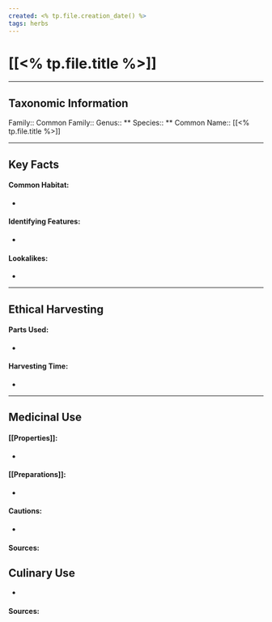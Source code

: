 ```yaml
---
created: <% tp.file.creation_date() %>
tags: herbs
---
```

# [[<% tp.file.title %>]]
___
## Taxonomic Information
Family::
Common Family::
Genus:: **
Species:: **
Common Name:: [[<% tp.file.title %>]]
___
## Key Facts
#### Common Habitat:
- 
#### Identifying Features:
- 
#### Lookalikes:
- 
___
## Ethical Harvesting
#### Parts Used:
- 
#### Harvesting Time:
- 
___
## Medicinal Use
#### [[Properties]]:
- 

#### [[Preparations]]:
- 

#### Cautions:
- 

#### Sources:

## Culinary Use
- 

#### Sources:



